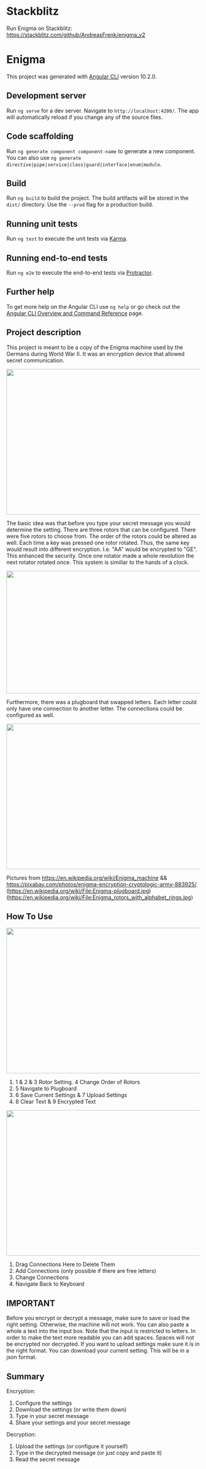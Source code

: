 # Stackblitz

Run Enigma on Stackblitz: https://stackblitz.com/github/AndreasFrenk/enigma_v2

# Enigma

This project was generated with [Angular CLI](https://github.com/angular/angular-cli) version 10.2.0.

## Development server

Run `ng serve` for a dev server. Navigate to `http://localhost:4200/`. The app will automatically reload if you change any of the source files.

## Code scaffolding

Run `ng generate component component-name` to generate a new component. You can also use `ng generate directive|pipe|service|class|guard|interface|enum|module`.

## Build

Run `ng build` to build the project. The build artifacts will be stored in the `dist/` directory. Use the `--prod` flag for a production build.

## Running unit tests

Run `ng test` to execute the unit tests via [Karma](https://karma-runner.github.io).

## Running end-to-end tests

Run `ng e2e` to execute the end-to-end tests via [Protractor](http://www.protractortest.org/).

## Further help

To get more help on the Angular CLI use `ng help` or go check out the [Angular CLI Overview and Command Reference](https://angular.io/cli) page.

## Project description

This project is meant to be a copy of the Enigma machine used by the Germans during World War II. It was an encryption device that allowed secret communication. 

<a href="https://github.com/kryptoguy/enigma_v2/blob/main/images/enigma.jpg"><img src="https://github.com/kryptoguy/enigma_v2/blob/main/images/enigma.jpg" align="center" height="380" width="580" ></a>

The basic idea was that before you type your secret message you would determine the setting. There are three rotors that can be configured. There were five rotors to choose from. 
The order of the rotors could be altered as well. Each time a key was pressed one rotor rotated. Thus, the same key would result into different encryption. I.e. "AA" would be encrypted to "GE". This enhanced the security. Once one rotator made a whole revolution the next rotator rotated once. This system is similiar to the hands of a clock.

<a href="https://github.com/kryptoguy/enigma_v2/blob/main/images/enigma-rotors.jpg"><img src="https://github.com/kryptoguy/enigma_v2/blob/main/images/enigma-rotors.jpg" align="center" height="320" width="580" ></a>

Furthermore, there was a plugboard that swapped letters. Each letter could only have one connection to another letter. The connections could be configured as well.

<a href="https://github.com/kryptoguy/enigma_v2/blob/main/images/enigma-plugboard.jpg"><img src="https://github.com/kryptoguy/enigma_v2/blob/main/images/enigma-plugboard.jpg" align="center" height="380" width="580" ></a>

Pictures from https://en.wikipedia.org/wiki/Enigma_machine && https://pixabay.com/photos/enigma-encryption-cryptologic-army-883925/. 
(https://en.wikipedia.org/wiki/File:Enigma-plugboard.jpg)
(https://en.wikipedia.org/wiki/File:Enigma_rotors_with_alphabet_rings.jpg)

## How To Use


<a href="https://github.com/kryptoguy/enigma_v2/blob/main/images/Enigma-how-to-use_v2.png"><img src="https://github.com/kryptoguy/enigma_v2/blob/main/images/Enigma-how-to-use_v2.png" align="center" height="380" width="680" ></a>

1. 1 & 2 & 3 Rotor Setting. 4 Change Order of Rotors
2. 5 Navigate to Plugboard
4. 6 Save Current Settings & 7 Upload Settings
5. 8 Clear Text & 9 Encrypted Text


<a href="https://github.com/kryptoguy/enigma_v2/blob/main/images/enigma-plugboard-how-to-use_v2.PNG"><img src="https://github.com/kryptoguy/enigma_v2/blob/main/images/enigma-plugboard-how-to-use_v.PNG" align="center" height="380" width="680" ></a>

1. Drag Connections Here to Delete Them
2. Add Connections (only possible if there are free letters)
3. Change Connections
4. Navigate Back to Keyboard

## IMPORTANT
Before you encrypt or decrypt a message, make sure to save or load the right setting. Otherwise, the machine will not work. You can also paste a whole a text into
the input box. Note that the input is restricted to letters. In order to make the text more readable you can add spaces. Spaces will not be encrypted nor decrypted.
If you want to upload settings make sure it is in the right format. You can download your current setting. This will be in a json format. 

## Summary
Encryption:
1. Configure the settings
2. Download the settings (or write them down)
3. Type in your secret message
4. Share your settings and your secret message

Decryption:
1. Upload the settings (or configure it yourself)
2. Type in the decrypted message (or just copy and paste it)
3. Read the secret message
